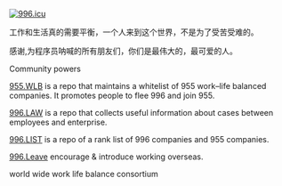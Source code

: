 <a href="https://996.icu"><img src="https://img.shields.io/badge/link-996.icu-red.svg" alt="996.icu" /></a>

工作和生活真的需要平衡，一个人来到这个世界，不是为了受苦受难的。

感谢,为程序员呐喊的所有朋友们，你们是最伟大的，最可爱的人。


Community powers

<a href="https://github.com/formulahendry/955.WLB">955.WLB</a> is a repo that maintains a whitelist of 955 work–life balanced companies. It promotes people to flee 996 and join 955.

<a href="https://github.com/Y1ran/996.Law">996.LAW</a> is a repo that collects useful information about cases between employees and enterprise.

<a href="https://github.com/fengT-T/996_list">996.LIST</a> is a repo of a rank list of 996 companies and 955 companies.

<a href="https://github.com/623637646/996.Leave">996.Leave</a> encourage & introduce working overseas.

world wide work life balance consortium
